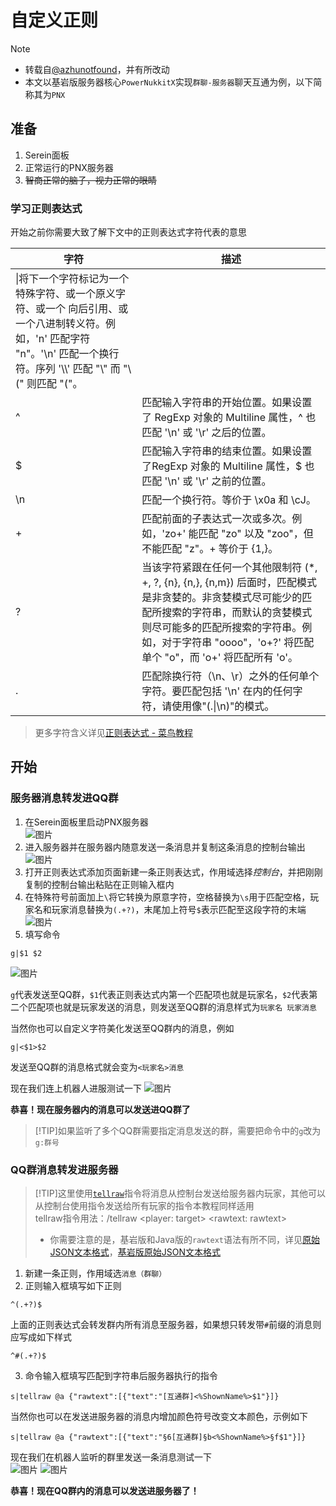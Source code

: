 
# 自定义正则

>[!NOTE]
>
>- 转载自[@azhunotfound](https://pdumc.top/#/serein)，并有所改动
>- 本文以基岩版服务器核心`PowerNukkitX`实现`群聊-服务器`聊天互通为例，以下简称其为`PNX`

## 准备

1. Serein面板  
2. 正常运行的PNX服务器  
3. ~~智商正常的脑子，视力正常的眼睛~~

### 学习正则表达式

开始之前你需要大致了解下文中的正则表达式字符代表的意思

| 字符                                                                                                                                                                             | 描述                                                                                                                                                                                                                                                     |
| -------------------------------------------------------------------------------------------------------------------------------------------------------------------------------- | -------------------------------------------------------------------------------------------------------------------------------------------------------------------------------------------------------------------------------------------------------- |
| \\|将下一个字符标记为一个特殊字符、或一个原义字符、或一个 向后引用、或一个八进制转义符。例如，'n' 匹配字符 "n"。'\n' 匹配一个换行符。序列 '\\\\' 匹配 "\\" 而 "\\(" 则匹配 "("。 |
| \^                                                                                                                                                                               | 匹配输入字符串的开始位置。如果设置了 RegExp 对象的 Multiline 属性，^ 也匹配 '\n' 或 '\r' 之后的位置。                                                                                                                                                    |
| \$                                                                                                                                                                               | 匹配输入字符串的结束位置。如果设置了RegExp 对象的 Multiline 属性，$ 也匹配 '\n' 或 '\r' 之前的位置。                                                                                                                                                     |
| \n                                                                                                                                                                               | 匹配一个换行符。等价于 \x0a 和 \cJ。                                                                                                                                                                                                                     |
| +                                                                                                                                                                                | 匹配前面的子表达式一次或多次。例如，'zo+' 能匹配 "zo" 以及 "zoo"，但不能匹配 "z"。+ 等价于 {1,}。                                                                                                                                                        |
| ?                                                                                                                                                                                | 当该字符紧跟在任何一个其他限制符 (*, +, ?, {n}, {n,}, {n,m}) 后面时，匹配模式是非贪婪的。非贪婪模式尽可能少的匹配所搜索的字符串，而默认的贪婪模式则尽可能多的匹配所搜索的字符串。例如，对于字符串 "oooo"，'o+?' 将匹配单个 "o"，而 'o+' 将匹配所有 'o'。 |
| .                                                                                                                                                                                | 匹配除换行符（\n、\r）之外的任何单个字符。要匹配包括 '\n' 在内的任何字符，请使用像"(.\|\n)"的模式。                                                                                                                                                      |

> 更多字符含义详见[正则表达式 - 菜鸟教程](https://www.runoob.com/regexp/regexp-metachar.html)

## 开始

### 服务器消息转发进QQ群

1. 在Serein面板里启动PNX服务器  
![图片](../imgs/Tutorial/CustomRegex/1.png)
1. 进入服务器并在服务器内随意发送一条消息并复制这条消息的控制台输出  
![图片](../imgs/Tutorial/CustomRegex/2.png)
3. 打开正则表达式添加页面新建一条正则表达式，作用域选择*控制台*，并把刚刚复制的控制台输出粘贴在正则输入框内
4. 在特殊符号前面加上`\`将它转换为原意字符，空格替换为`\s`用于匹配空格，玩家名和玩家消息替换为`(.+?)`，末尾加上符号`$`表示匹配至这段字符的末端  
![图片](../imgs/Tutorial/CustomRegex/3.png)
5. 填写命令

```Serein命令
g|$1 $2
```
![图片](../imgs/Tutorial/CustomRegex/4.png)

`g`代表发送至QQ群，`$1`代表正则表达式内第一个匹配项也就是玩家名，`$2`代表第二个匹配项也就是玩家发送的消息，则发送至QQ群的消息样式为`玩家名 玩家消息`

当然你也可以自定义字符美化发送至QQ群内的消息，例如  

```Serein命令
g|<$1>$2
```

发送至QQ群的消息格式就会变为`<玩家名>消息`  

现在我们连上机器人进服测试一下
![图片](../imgs/Tutorial/CustomRegex/5.png)

**恭喜！现在服务器内的消息可以发送进QQ群了**

>[!TIP]如果监听了多个QQ群需要指定消息发送的群，需要把命令中的`g`改为`g:群号`

### QQ群消息转发进服务器

>[!TIP]这里使用[`tellraw`](https://minecraft.fandom.com/zh/wiki/%E5%91%BD%E4%BB%A4/tellraw)指令将消息从控制台发送给服务器内玩家，其他可以从控制台使用指令发送给所有玩家的指令本教程同样适用  
tellraw指令用法：/tellraw <player: target> <rawtext: rawtext>
>
>- 你需要注意的是，基岩版和Java版的`rawtext`语法有所不同，详见[原始JSON文本格式](https://minecraft.fandom.com/zh/wiki/%E5%8E%9F%E5%A7%8BJSON%E6%96%87%E6%9C%AC%E6%A0%BC%E5%BC%8F)，[基岩版原始JSON文本格式](https://minecraft.fandom.com/zh/wiki/%E5%9F%BA%E5%B2%A9%E7%89%88%E5%8E%9F%E5%A7%8BJSON%E6%96%87%E6%9C%AC%E6%A0%BC%E5%BC%8F)

1. 新建一条正则，作用域选`消息（群聊）`
2. 正则输入框填写如下正则

```regex
^(.+?)$
```

上面的正则表达式会转发群内所有消息至服务器，如果想只转发带`#`前缀的消息则应写成如下样式

```regex
^#(.+?)$
```

3. 命令输入框填写匹配到字符串后服务器执行的指令

```Serein命令
s|tellraw @a {"rawtext":[{"text":"[互通群]<%ShownName%>$1"}]}
```

当然你也可以在发送进服务器的消息内增加颜色符号改变文本颜色，示例如下

```Serein命令
s|tellraw @a {"rawtext":[{"text":"§6[互通群]§b<%ShownName%>§f$1"}]}
```

现在我们在机器人监听的群里发送一条消息测试一下  
![图片](../imgs/Tutorial/CustomRegex/6.png)
![图片](../imgs/Tutorial/CustomRegex/7.jpg)

**恭喜！现在QQ群内的消息可以发送进服务器了！**
